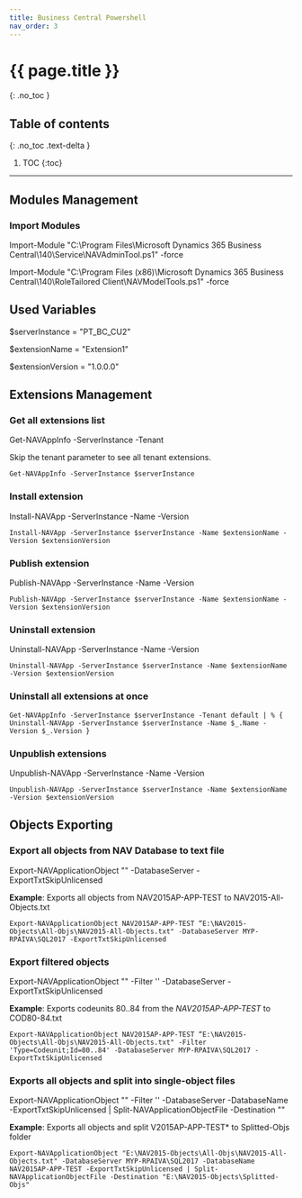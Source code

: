 ```yaml
---
title: Business Central Powershell
nav_order: 3
---
```


# {{ page.title }}
{: .no_toc }

## Table of contents
{: .no_toc .text-delta }

1. TOC
{:toc}

---

## Modules Management

### Import Modules

Import-Module "C:\Program Files\Microsoft Dynamics 365 Business Central\140\Service\NAVAdminTool.ps1" -force

Import-Module "C:\Program Files (x86)\Microsoft Dynamics 365 Business Central\140\RoleTailored Client\NAVModelTools.ps1" -force

## Used Variables

$serverInstance = "PT_BC_CU2"

$extensionName = "Extension1"

$extensionVersion = "1.0.0.0"


## Extensions Management

### Get all extensions list

Get-NAVAppInfo -ServerInstance <server instance> -Tenant <tenant name>

Skip the tenant parameter to see all tenant extensions.

```
Get-NAVAppInfo -ServerInstance $serverInstance
```

### Install extension

Install-NAVApp -ServerInstance <server instance> -Name <extension name> -Version <extension version>

```
Install-NAVApp -ServerInstance $serverInstance -Name $extensionName -Version $extensionVersion
```

### Publish extension

Publish-NAVApp -ServerInstance <server instance> -Name <extension name> -Version <extension version>

```
Publish-NAVApp -ServerInstance $serverInstance -Name $extensionName -Version $extensionVersion
```

### Uninstall extension

Uninstall-NAVApp -ServerInstance <server instance> -Name <extension name> -Version <extension version>

```
Uninstall-NAVApp -ServerInstance $serverInstance -Name $extensionName -Version $extensionVersion
```

### Uninstall all extensions at once

```
Get-NAVAppInfo -ServerInstance $serverInstance -Tenant default | % { Uninstall-NAVApp -ServerInstance $serverInstance -Name $_.Name -Version $_.Version } 
```

### Unpublish extensions

Unpublish-NAVApp -ServerInstance <server instance> -Name <extension name> -Version <extension version>

```
Unpublish-NAVApp -ServerInstance $serverInstance -Name $extensionName -Version $extensionVersion 
```

## Objects Exporting

### Export all objects from NAV Database to text file ####

Export-NAVApplicationObject <database> "<Export to file path>" -DatabaseServer <SQL Server  Instance> -ExportTxtSkipUnlicensed

**Example**: Exports all objects from NAV2015AP-APP-TEST to NAV2015-All-Objects.txt

``` 
Export-NAVApplicationObject NAV2015AP-APP-TEST “E:\NAV2015-Objects\All-Objs\NAV2015-All-Objects.txt" -DatabaseServer MYP-RPAIVA\SQL2017 -ExportTxtSkipUnlicensed
```

### Export filtered objects ####

Export-NAVApplicationObject <database> "<Export to file path>" -Filter '<filter>' -DatabaseServer <SQL Server  Instance> -ExportTxtSkipUnlicensed

**Example**: Exports codeunits 80..84 from the *NAV2015AP-APP-TEST* to COD80-84.txt

``` 
Export-NAVApplicationObject NAV2015AP-APP-TEST “E:\NAV2015-Objects\All-Objs\NAV2015-All-Objects.txt" -Filter 'Type=Codeunit;Id=80..84' -DatabaseServer MYP-RPAIVA\SQL2017 -ExportTxtSkipUnlicensed
```

###  Exports all objects and split into single-object files

Export-NAVApplicationObject "<Export to file path>" -Filter '<filter>' -DatabaseServer <SQL Server  Instance> -DatabaseName <database> -ExportTxtSkipUnlicensed | Split-NAVApplicationObjectFile -Destination "<Split files to path>"

**Example**: Exports all objects and split V2015AP-APP-TEST* to Splitted-Objs folder

``` 
Export-NAVApplicationObject "E:\NAV2015-Objects\All-Objs\NAV2015-All-Objects.txt" -DatabaseServer MYP-RPAIVA\SQL2017 -DatabaseName NAV2015AP-APP-TEST -ExportTxtSkipUnlicensed | Split-NAVApplicationObjectFile -Destination "E:\NAV2015-Objects\Splitted-Objs"
```